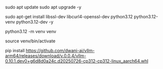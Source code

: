 

sudo apt update
sudo apt upgrade -y

sudo apt-get install libssl-dev libcurl4-openssl-dev python3.12 python3.12-venv python3.12-dev -y


python3.12 -m venv venv

source venv/bin/activate

pip install https://github.com/dwani-ai/vllm-arm64/releases/download/v.0.0.4/vllm-0.10.1.dev0+g6d8d0a24c.d20250726-cp312-cp312-linux_aarch64.whl